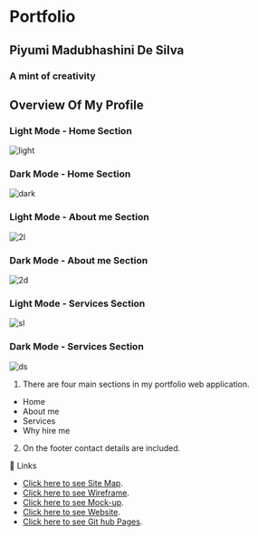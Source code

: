 # Portfolio
## Piyumi Madubhashini De Silva
### A mint of creativity

## Overview Of My Profile
### Light Mode - Home Section
![light](https://user-images.githubusercontent.com/90233494/146103880-74bf967a-6447-4e10-a68b-c4ccabf43187.PNG)

### Dark Mode - Home Section
![dark](https://user-images.githubusercontent.com/90233494/146103914-b3ef07d3-4168-4392-bcb2-8b8ef2457530.PNG)

### Light Mode - About me Section
![2l](https://user-images.githubusercontent.com/90233494/146105237-4cb741f9-cc06-409a-8f83-735dd510c75a.PNG)

### Dark Mode - About me Section
![2d](https://user-images.githubusercontent.com/90233494/146105267-d7be95c2-cb66-48b7-b974-b01ae30f0fe1.PNG)

### Light Mode - Services Section
![sl](https://user-images.githubusercontent.com/90233494/146105427-2ac5b468-a7bd-46c9-b562-06230102ebcc.PNG)

### Dark Mode - Services Section
![ds](https://user-images.githubusercontent.com/90233494/146105459-9c2d49b5-9bcf-4e57-9f31-945ebb5958be.PNG)


1. There are four main sections in my portfolio web application.
  - Home
  - About me
  - Services
  - Why hire me
2.  On the footer contact details are included.

🔗 Links

- [Click here to see Site Map](https://www.gloomaps.com/FnzjWPhvFl).
- [Click here to see Wireframe](https://wireframe.cc/pro/pp/8f3d860bf489937).
- [Click here to see Mock-up](https://www.figma.com/file/YSMn6nTyZx3SzY4HzoTrVd/My-Portfolio?node-id=0%3A1).
- [Click here to see Website](https://piyumimadubhashini.000webhostapp.com/).
- [Click here to see Git hub Pages](https://piyumimadubhashini.github.io/MyProfile/).


